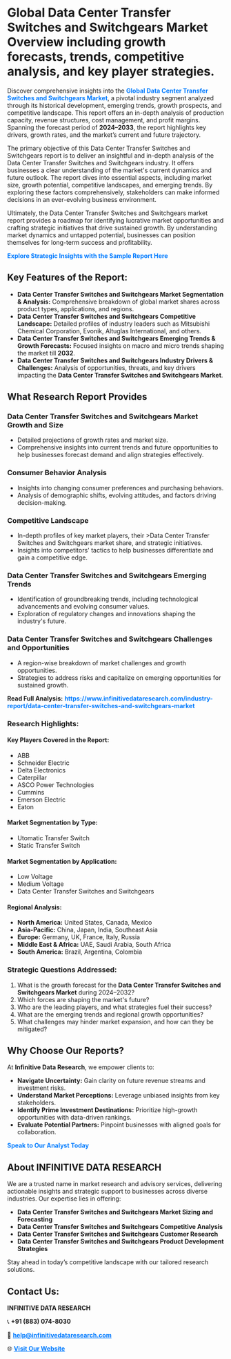 <h1>Global Data Center Transfer Switches and Switchgears Market Overview including growth forecasts, trends, competitive analysis, and key player strategies.</h1>
<p>
Discover comprehensive insights into the 
<a href="https://www.infinitivedataresearch.com/industry-report/data-center-transfer-switches-and-switchgears-market" rel="dofollow" style="color: #007BFF; text-decoration: none;"><strong>Global Data Center Transfer Switches and Switchgears Market</strong></a>, a pivotal industry segment analyzed through its historical development, emerging trends, growth prospects, and competitive landscape. This report offers an in-depth analysis of production capacity, revenue structures, cost management, and profit margins. Spanning the forecast period of <strong>2024–2033</strong>, the report highlights key drivers, growth rates, and the market’s current and future trajectory.
</p>
<p>
The primary objective of this Data Center Transfer Switches and Switchgears report is to deliver an insightful and in-depth analysis of the Data Center Transfer Switches and Switchgears industry. It offers businesses a clear understanding of the market's current dynamics and future outlook. The report dives into essential aspects, including market size, growth potential, competitive landscapes, and emerging trends. By exploring these factors comprehensively, stakeholders can make informed decisions in an ever-evolving business environment.
</p>
<p>
Ultimately, the Data Center Transfer Switches and Switchgears market report provides a roadmap for identifying lucrative market opportunities and crafting strategic initiatives that drive sustained growth. By understanding market dynamics and untapped potential, businesses can position themselves for long-term success and profitability.
</p>
<p>
<a href="https://www.infinitivedataresearch.com/request-sample/reportId=111288" style="color: #007BFF; text-decoration: none;"><strong>Explore Strategic Insights with the Sample Report Here</strong></a>
</p>

<h2>Key Features of the Report:</h2>
<ul>
<li><strong>Data Center Transfer Switches and Switchgears Market Segmentation & Analysis:</strong> Comprehensive breakdown of global market shares across product types, applications, and regions.</li>
<li><strong>Data Center Transfer Switches and Switchgears Competitive Landscape:</strong> Detailed profiles of industry leaders such as Mitsubishi Chemical Corporation, Evonik, Altuglas International, and others.</li>
<li><strong>Data Center Transfer Switches and Switchgears Emerging Trends & Growth Forecasts:</strong> Focused insights on macro and micro trends shaping the market till <strong>2032</strong>.</li>
<li><strong>Data Center Transfer Switches and Switchgears Industry Drivers & Challenges:</strong> Analysis of opportunities, threats, and key drivers impacting the <strong>Data Center Transfer Switches and Switchgears Market</strong>.</li>
</ul>

<h2>What Research Report Provides</h2>
<h3>Data Center Transfer Switches and Switchgears Market Growth and Size</h3>
<ul>
<li>Detailed projections of growth rates and market size.</li>
<li>Comprehensive insights into current trends and future opportunities to help businesses forecast demand and align strategies effectively.</li>
</ul>

<h3>Consumer Behavior Analysis</h3>
<ul>
<li>Insights into changing consumer preferences and purchasing behaviors.</li>
<li>Analysis of demographic shifts, evolving attitudes, and factors driving decision-making.</li>
</ul>

<h3>Competitive Landscape</h3>
<ul>
<li>In-depth profiles of key market players, their >Data Center Transfer Switches and Switchgears market share, and strategic initiatives.</li>
<li>Insights into competitors' tactics to help businesses differentiate and gain a competitive edge.</li>
</ul>

<h3>Data Center Transfer Switches and Switchgears Emerging Trends</h3>
<ul>
<li>Identification of groundbreaking trends, including technological advancements and evolving consumer values.</li>
<li>Exploration of regulatory changes and innovations shaping the industry's future.</li>
</ul>

<h3>Data Center Transfer Switches and Switchgears Challenges and Opportunities</h3>
<ul>
<li>A region-wise breakdown of market challenges and growth opportunities.</li>
<li>Strategies to address risks and capitalize on emerging opportunities for sustained growth.</li>
</ul>
<p><strong>Read Full Analysis:</strong> <a href="https://www.infinitivedataresearch.com/industry-report/data-center-transfer-switches-and-switchgears-market" rel="dofollow" style="color: #007BFF; text-decoration: none;"><strong>https://www.infinitivedataresearch.com/industry-report/data-center-transfer-switches-and-switchgears-market</strong></a></p>
<h3>Research Highlights:</h3>
<h4>Key Players Covered in the Report:</h4>
<ul><li>ABB</li><li>Schneider Electric</li><li>Delta Electronics</li><li>Caterpillar</li><li>ASCO Power Technologies</li><li>Cummins</li><li>Emerson Electric</li><li>Eaton</li></ul>
<h4>Market Segmentation by Type:</h4>
<ul><li>Utomatic Transfer Switch</li><li>Static Transfer Switch</li></ul>
<h4>Market Segmentation by Application:</h4>
<ul><li>Low Voltage</li><li>Medium Voltage</li><li>Data Center Transfer Switches and Switchgears</li></ul>

<h4>Regional Analysis:</h4>
<ul>
<li><strong>North America:</strong> United States, Canada, Mexico</li>
<li><strong>Asia-Pacific:</strong> China, Japan, India, Southeast Asia</li>
<li><strong>Europe:</strong> Germany, UK, France, Italy, Russia</li>
<li><strong>Middle East & Africa:</strong> UAE, Saudi Arabia, South Africa</li>
<li><strong>South America:</strong> Brazil, Argentina, Colombia</li>
</ul>

<h3>Strategic Questions Addressed:</h3>
<ol>
<li>What is the growth forecast for the <strong>Data Center Transfer Switches and Switchgears Market</strong> during 2024–2032?</li>
<li>Which forces are shaping the market's future?</li>
<li>Who are the leading players, and what strategies fuel their success?</li>
<li>What are the emerging trends and regional growth opportunities?</li>
<li>What challenges may hinder market expansion, and how can they be mitigated?</li>
</ol>

<h2>Why Choose Our Reports?</h2>
<p>At <strong>Infinitive Data Research</strong>, we empower clients to:</p>
<ul>
<li><strong>Navigate Uncertainty:</strong> Gain clarity on future revenue streams and investment risks.</li>
<li><strong>Understand Market Perceptions:</strong> Leverage unbiased insights from key stakeholders.</li>
<li><strong>Identify Prime Investment Destinations:</strong> Prioritize high-growth opportunities with data-driven rankings.</li>
<li><strong>Evaluate Potential Partners:</strong> Pinpoint businesses with aligned goals for collaboration.</li>
</ul>
<p><a href="https://www.infinitivedataresearch.com/industry-report/data-center-transfer-switches-and-switchgears-market" rel="dofollow" style="color: #007BFF; text-decoration: none;"><strong>Speak to Our Analyst Today</strong></a></p>

<h2>About INFINITIVE DATA RESEARCH</h2>
<p>We are a trusted name in market research and advisory services, delivering actionable insights and strategic support to businesses across diverse industries. Our expertise lies in offering:</p>
<ul>
<li><strong>Data Center Transfer Switches and Switchgears Market Sizing and Forecasting</strong></li>
<li><strong>Data Center Transfer Switches and Switchgears Competitive Analysis</strong></li>
<li><strong>Data Center Transfer Switches and Switchgears Customer Research</strong></li>
<li><strong>Data Center Transfer Switches and Switchgears Product Development Strategies</strong></li>
</ul>
<p>Stay ahead in today’s competitive landscape with our tailored research solutions.</p>

<h2>Contact Us:</h2>
<p><strong>INFINITIVE DATA RESEARCH</strong></p>
<p>📞 <strong>+91 (883) 074-8030</strong></p>
<p>📧 <strong><a href="mailto:help@infinitivedataresearch.com" style="color: #007BFF;">help@infinitivedataresearch.com</a></strong></p>
<p>🌐 <strong><a href="https://www.infinitivedataresearch.com" rel="dofollow" style="color: #007BFF;">Visit Our Website</a></strong></p>